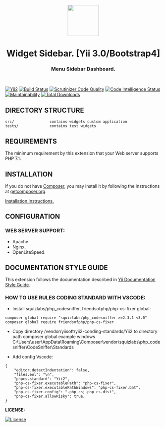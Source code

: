 <p align="center">
    <a href="https://github.com/cjtterabytesoft/widgets" target="_blank">
        <img src="https://farm1.staticflickr.com/887/27875183957_69a3645a56_q.jpg" height="100px;">
    </a>
    <h1 align="center">Widget Sidebar. [Yii 3.0/Bootstrap4]</h1>
    <h3 align="center">Menu Sidebar Dashboard.</h3>
    <br>
</p>

[![Yii2](https://img.shields.io/badge/Powered_by-Yii_Framework-green.svg?style=flat)](https://www.yiiframework.com/)
[![Build Status](https://scrutinizer-ci.com/g/cjtterabytesoft/sidebar/badges/build.png?b=master)](https://scrutinizer-ci.com/g/cjtterabytesoft/sidebar/build-status/master)
[![Scrutinizer Code Quality](https://scrutinizer-ci.com/g/cjtterabytesoft/sidebar/badges/quality-score.png?b=master)](https://scrutinizer-ci.com/g/cjtterabytesoft/sidebar/?branch=master)
[![Code Intelligence Status](https://scrutinizer-ci.com/g/cjtterabytesoft/sidebar/badges/code-intelligence.svg?b=master)](https://scrutinizer-ci.com/code-intelligence)
[![Maintainability](https://api.codeclimate.com/v1/badges/384c1ea75948affef3b6/maintainability)](https://codeclimate.com/github/cjtterabytesoft/sidebar/maintainability)
[![Total Downloads](https://poser.pugx.org/cjtterabytesoft/sidebar/downloads)](https://packagist.org/packages/cjtterabytesoft/sidebar)



DIRECTORY STRUCTURE
-------------------

```
src/                contains widgets custom application
tests/              contains test widgets
```

REQUIREMENTS
------------

The minimum requirement by this extension that your Web server supports PHP 7.1.

INSTALLATION
------------

If you do not have [Composer](http://getcomposer.org/), you may install it by following the instructions
at [getcomposer.org](http://getcomposer.org/doc/00-intro.md#installation-nix).

[Installation Instructions.](docs/getting-started.md) 

CONFIGURATION
-------------

### WEB SERVER SUPPORT:

- Apache.
- Nginx.
- OpenLiteSpeed.

DOCUMENTATION STYLE GUIDE
-------------------------

This extension follows the documentation described in [Yii Documentation Style Guide](https://github.com/yiisoft/yii2/blob/master/docs/documentation_style_guide.md).


### HOW TO USE RULES CODING STANDARD WITH VSCODE:

- Install squizlabs/php_codesniffer, friendsofphp/php-cs-fixer global:

```
composer global require "squizlabs/php_codesniffer >=2.3.1 <3.0"
composer global require friendsofphp/php-cs-fixer
```

- Copy directory /vendor/yiisoft/yii2-conding-standards/Yii2 to directory path composer global example windows C:\Users\user\AppData\Roaming\Composer\vendor\squizlabs\php_codesniffer\CodeSniffer\Standards

- Add config Vscode:

```
{
    "editor.detectIndentation": false,
    "files.eol": "\n",
    "phpcs.standard": "Yii2",
    "php-cs-fixer.executablePath": "php-cs-fixer",
    "php-cs-fixer.executablePathWindows": "php-cs-fixer.bat",
    "php-cs-fixer.config": ".php_cs;.php_cs.dist",
    "php-cs-fixer.allowRisky": true,
}
```

**LICENSE:**

[![License](https://poser.pugx.org/cjtterabytesoft/sidebar/license)](https://packagist.org/packages/cjtterabytesoft/sidebar)